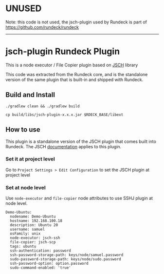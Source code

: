 # UNUSED

Note: this code is not used, the jsch-plugin used by Rundeck is part of https://github.com/rundeck/rundeck 

---

# jsch-plugin Rundeck Plugin

This is a node executor / File Copier plugin based on [JSCH](http://www.jcraft.com/jsch/) library

This code was extracted from the Rundeck core, and is the standalone version of the same plugin
that is built-in and shipped with Rundeck.

## Build and Install

```
./gradlew clean && ./gradlew build 

cp build/libs/jsch-plugin-x.x.x.jar $RDECK_BASE/libext
```

## How to use

This plugin is a standalone version of the JSCH plugin that comes built into Rundeck.
The JSCH [documentation](https://docs.rundeck.com/docs/administration/projects/node-execution/ssh.html)  applies to this plugin.

### Set it at project level

Go to `Project Settings > Edit Configuration` to set the JSCH plugin at project level

### Set at node level

Use `node-executor` and `file-copier` node attributes to use SSHJ plugin at node level.

```
Demo-Ubuntu:
  nodename: Demo-Ubuntu
  hostname: 192.168.100.18
  description: Ubuntu 20
  username: samuel
  osFamily: unix
  node-executor: jsch-ssh
  file-copier: jsch-scp
  tags: ubuntu
  ssh-authentication: password
  ssh-password-storage-path: keys/node/samuel.password
  sudo-password-storage-path: keys/node/sudo.password
  ssh-password-option: option.password
  sudo-command-enabled: 'true'
  
```


